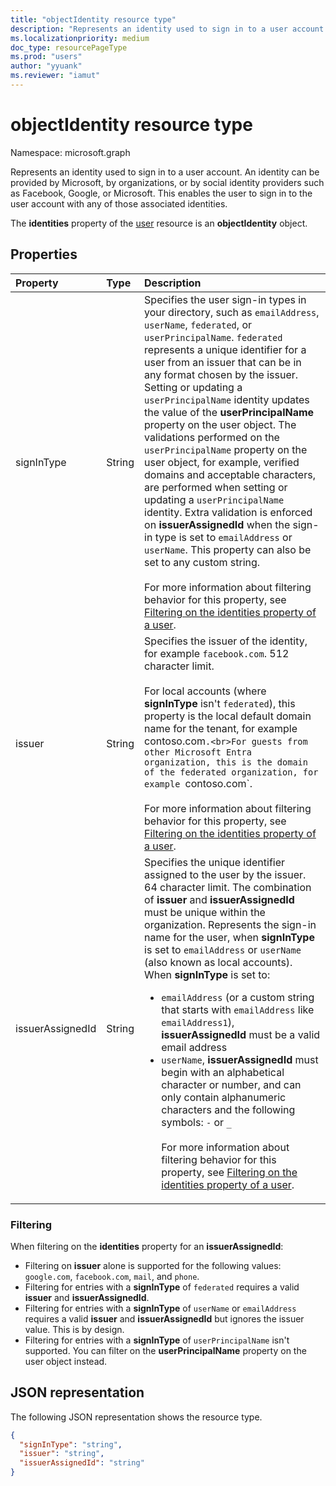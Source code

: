 ```yaml
---
title: "objectIdentity resource type"
description: "Represents an identity used to sign in to a user account."
ms.localizationpriority: medium
doc_type: resourcePageType
ms.prod: "users"
author: "yyuank"
ms.reviewer: "iamut"
---
```


# objectIdentity resource type

Namespace: microsoft.graph

Represents an identity used to sign in to a user account. An identity can be provided by Microsoft, by organizations, or by social identity providers such as Facebook, Google, or Microsoft. This enables the user to sign in to the user account with any of those associated identities.

The **identities** property of the [user](user.md) resource is an **objectIdentity** object.

## Properties

| Property       | Type    | Description |
|:---------------|:--------|:------------|
|signInType|String|Specifies the user sign-in types in your directory, such as `emailAddress`, `userName`, `federated`, or `userPrincipalName`. `federated` represents a unique identifier for a user from an issuer that can be in any format chosen by the issuer. Setting or updating a `userPrincipalName` identity updates the value of the **userPrincipalName** property on the user object. The validations performed on the `userPrincipalName` property on the user object, for example, verified domains and acceptable characters, are performed when setting or updating a `userPrincipalName` identity. Extra validation is enforced on **issuerAssignedId** when the sign-in type is set to `emailAddress` or `userName`. This property can also be set to any custom string. <br/><br/> For more information about filtering behavior for this property, see [Filtering on the identities property of a user](#filtering).|
|issuer|String|Specifies the issuer of the identity, for example `facebook.com`. 512 character limit. <br><br>For local accounts (where **signInType** isn't `federated`), this property is the local default domain name for the tenant, for example contoso.com`.<br>For guests from other Microsoft Entra organization, this is the domain of the federated organization, for example `contoso.com`. <br/><br/> For more information about filtering behavior for this property, see [Filtering on the identities property of a user](#filtering).|
|issuerAssignedId|String|Specifies the unique identifier assigned to the user by the issuer. 64 character limit. The combination of **issuer** and **issuerAssignedId** must be unique within the organization. Represents the sign-in name for the user, when **signInType** is set to `emailAddress` or `userName` (also known as local accounts).<br>When **signInType** is set to: <ul><li>`emailAddress` (or a custom string that starts with `emailAddress` like `emailAddress1`), **issuerAssignedId** must be a valid email address</li><li>`userName`, **issuerAssignedId** must begin with an alphabetical character or number, and can only contain alphanumeric characters and the following symbols: `-` or `_` <br/><br/> For more information about filtering behavior for this property, see [Filtering on the identities property of a user](#filtering).|

### Filtering

When filtering on the **identities** property for an **issuerAssignedId**:

- Filtering on **issuer** alone is supported for the following values: `google.com`, `facebook.com`, `mail`, and `phone`.
- Filtering for entries with a **signInType** of `federated` requires a valid **issuer** and **issuerAssignedId**.
- Filtering for entries with a **signInType** of `userName` or `emailAddress` requires a valid **issuer** and **issuerAssignedId** but ignores the issuer value. This is by design.
- Filtering for entries with a **signInType** of `userPrincipalName` isn't supported. You can filter on the **userPrincipalName** property on the user object instead.

## JSON representation

The following JSON representation shows the resource type.

<!-- {
  "blockType": "resource",
  "optionalProperties": [

  ],
  "@odata.type": "microsoft.graph.objectIdentity"
}-->

```json
{
  "signInType": "string",
  "issuer": "string",
  "issuerAssignedId": "string"
}
```

<!-- uuid: 8fcb5dbc-d5aa-4681-8e31-b001d5168d79
2015-10-25 14:57:30 UTC -->
<!--
{
  "type": "#page.annotation",
  "description": "objectIdentity resource",
  "keywords": "",
  "section": "documentation",
  "tocPath": "",
  "suppressions": []
}
-->
